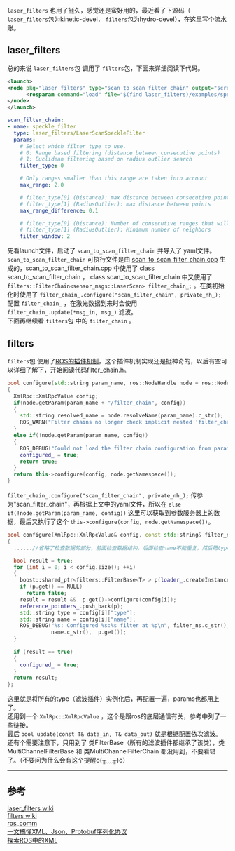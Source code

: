 `laser_filters` 也用了挺久，感觉还是蛮好用的，最近看了下源码（ `laser_filters`包为kinetic-devel， `filters`包为hydro-devel），在这里写个流水账。
  
## laser_filters
总的来说 `laser_filters`包 调用了 `filters`包，下面来详细阅读下代码。  
```xml
<launch>
<node pkg="laser_filters" type="scan_to_scan_filter_chain" output="screen" name="laser_filter">
      <rosparam command="load" file="$(find laser_filters)/examples/speckle_filter_example.yaml" />
</node>
</launch>
```
```yaml
scan_filter_chain:
- name: speckle_filter
  type: laser_filters/LaserScanSpeckleFilter
  params:
    # Select which filter type to use.
    # 0: Range based filtering (distance between consecutive points)
    # 1: Euclidean filtering based on radius outlier search
    filter_type: 0

    # Only ranges smaller than this range are taken into account
    max_range: 2.0

    # filter_type[0] (Distance): max distance between consecutive points
    # filter_type[1] (RadiusOutlier): max distance between points
    max_range_difference: 0.1

    # filter_type[0] (Distance): Number of consecutive ranges that will be tested for max_distance
    # filter_type[1] (RadiusOutlier): Minimum number of neighbors
    filter_window: 2
```
先看launch文件，启动了 `scan_to_scan_filter_chain` 并导入了 yaml文件。 `scan_to_scan_filter_chain` 可执行文件是由 [scan_to_scan_filter_chain.cpp](https://github.com/ros-perception/laser_filters/blob/ros2/src/scan_to_scan_filter_chain.cpp) 生成的，scan_to_scan_filter_chain.cpp 中使用了 class scan_to_scan_filter_chain ， class scan_to_scan_filter_chain 中又使用了 `filters::FilterChain<sensor_msgs::LaserScan> filter_chain_;` 。在类初始化时使用了 `filter_chain_.configure("scan_filter_chain", private_nh_);` 配置 `filter_chain_` ，在激光数据到来时会使用 `filter_chain_.update(*msg_in, msg_)` 滤波。  
下面再继续看 `filters`包 中的 `filter_chain` 。
  
## filters
`filters`包 使用了[ROS的插件机制](http://wiki.ros.org/pluginlib)，这个插件机制实现还是挺神奇的，以后有空可以详细了解下，开始阅读代码[filter_chain.h](https://github.com/ros/filters/blob/lunar-devel/include/filters/filter_chain.h)。 
```cpp
bool configure(std::string param_name, ros::NodeHandle node = ros::NodeHandle())
{
  XmlRpc::XmlRpcValue config;
  if(node.getParam(param_name + "/filter_chain", config))
  {
    std::string resolved_name = node.resolveName(param_name).c_str();
    ROS_WARN("Filter chains no longer check implicit nested 'filter_chain' parameter.  This node is configured to look directly at '%s'.  Please move your chain description from '%s/filter_chain' to '%s'", resolved_name.c_str(), resolved_name.c_str(), resolved_name.c_str());
  }
  else if(!node.getParam(param_name, config))
  {
    ROS_DEBUG("Could not load the filter chain configuration from parameter %s, are you sure it was pushed to the parameter server? Assuming that you meant to leave it empty.", param_name.c_str());
    configured_ = true;
    return true;
  }
  return this->configure(config, node.getNamespace());
}
```
`filter_chain_.configure("scan_filter_chain", private_nh_);` 传参为"scan_filter_chain"，再根据上文中的yaml文件，所以在 `else if(!node.getParam(param_name, config))` 这里可以获取到参数服务器上的数据，最后又执行了这个 `this->configure(config, node.getNamespace())`。  
```cpp
bool configure(XmlRpc::XmlRpcValue& config, const std::string& filter_ns)
{
  ......//省略了检查数据的部分，前面检查数据结构，后面检查name不能重复，然后把type存起来

  bool result = true;
  for (int i = 0; i < config.size(); ++i)
  {
    boost::shared_ptr<filters::FilterBase<T> > p(loader_.createInstance(config[i]["type"]));
    if (p.get() == NULL)
      return false;
    result = result &&  p.get()->configure(config[i]);    
    reference_pointers_.push_back(p);
    std::string type = config[i]["type"];
    std::string name = config[i]["name"];
    ROS_DEBUG("%s: Configured %s:%s filter at %p\n", filter_ns.c_str(), type.c_str(),
              name.c_str(),  p.get());
  }
  
  if (result == true)
  {
    configured_ = true;
  }
  return result;
};
```
这里就是将所有的type（滤波插件）实例化后，再配置一遍，params也都用上了。  
还用到一个 `XmlRpc::XmlRpcValue` ，这个是跟ros的底层通信有关，参考中列了一些链接。  
最后 `bool update(const T& data_in, T& data_out)` 就是根据配置依次滤波。
还有个需要注意下，只用到了 类FilterBase（所有的滤波插件都继承了该类），类MultiChannelFilterBase 和 类MultiChannelFilterChain 都没用到，不要看错了。（不要问为什么会有这个提醒o(╥﹏╥)o）  
  
---
## 参考
[laser_filters wiki](http://wiki.ros.org/laser_filters)  
[filters wiki](http://wiki.ros.org/filters)   
[ros_comm](https://github.com/ros/ros_comm)  
[一文搞懂XML、Json、Protobuf序列化协议](https://blog.csdn.net/Jiangtagong/article/details/119656782)  
[探索ROS中的XML](https://www.dazhuanlan.com/heraclitus/topics/1235795)